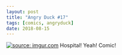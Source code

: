 ```yaml
---
layout: post
title: "Angry Duck #17"
tags: [comics, angryduck]
date: 2018-08-15
---
```

<!-- #49 -->
[![](https://i.imgur.com/071qKIy.jpg "source: imgur.com")](https://i.imgur.com/071qKIy.jpg)
Hospital! Yeah! Comic!
